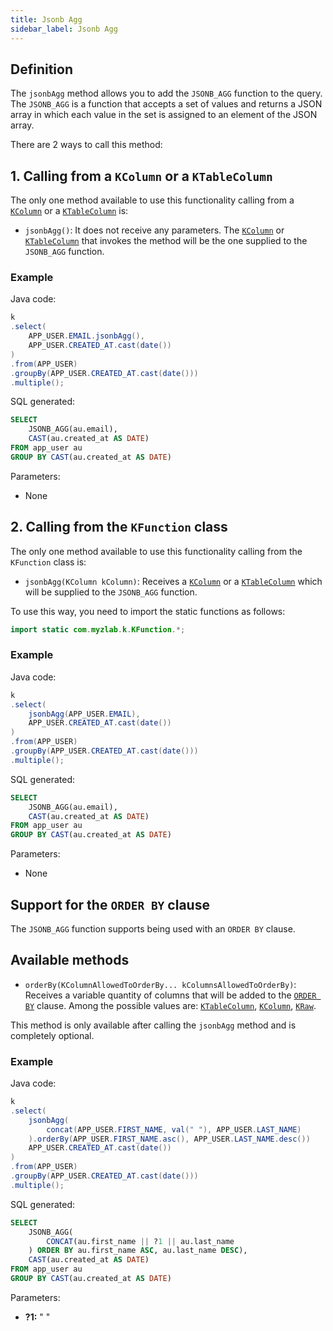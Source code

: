```yaml
---
title: Jsonb Agg
sidebar_label: Jsonb Agg
---
```


## Definition

The `jsonbAgg` method allows you to add the `JSONB_AGG` function to the query. The `JSONB_AGG` is a function that accepts a set of values and returns a JSON array in which each value in the set is assigned to an element of the JSON array.

There are 2 ways to call this method:

## 1. Calling from a `KColumn` or a `KTableColumn`

The only one method available to use this functionality calling from a [`KColumn`](/docs/misc/select-list-values#2-kcolumn) or a [`KTableColumn`](/docs/misc/select-list-values#1-ktablecolumn) is:

- `jsonbAgg()`: It does not receive any parameters. The [`KColumn`](/docs/misc/select-list-values#2-kcolumn) or [`KTableColumn`](/docs/misc/select-list-values#1-ktablecolumn) that invokes the method will be the one supplied to the `JSONB_AGG` function.

### Example

Java code:

```java
k
.select(
    APP_USER.EMAIL.jsonbAgg(),
    APP_USER.CREATED_AT.cast(date())
)
.from(APP_USER)
.groupBy(APP_USER.CREATED_AT.cast(date()))
.multiple();
```

SQL generated:

```sql
SELECT
    JSONB_AGG(au.email),
    CAST(au.created_at AS DATE)
FROM app_user au
GROUP BY CAST(au.created_at AS DATE)
```

Parameters:

- None

## 2. Calling from the `KFunction` class

The only one method available to use this functionality calling from the `KFunction` class is:

- `jsonbAgg(KColumn kColumn)`: Receives a [`KColumn`](/docs/misc/select-list-values#2-kcolumn) or a [`KTableColumn`](/docs/misc/select-list-values#1-ktablecolumn) which will be supplied to the `JSONB_AGG` function.

To use this way, you need to import the static functions as follows:

```java
import static com.myzlab.k.KFunction.*;
```

### Example

Java code:

```java
k
.select(
    jsonbAgg(APP_USER.EMAIL),
    APP_USER.CREATED_AT.cast(date())
)
.from(APP_USER)
.groupBy(APP_USER.CREATED_AT.cast(date()))
.multiple();
```

SQL generated:

```sql
SELECT
    JSONB_AGG(au.email),
    CAST(au.created_at AS DATE)
FROM app_user au
GROUP BY CAST(au.created_at AS DATE)
```

Parameters:

- None

## Support for the `ORDER BY` clause

The `JSONB_AGG` function supports being used with an `ORDER BY` clause.

## Available methods

- `orderBy(KColumnAllowedToOrderBy... kColumnsAllowedToOrderBy)`: Receives a variable quantity of columns that will be added to the [`ORDER BY`](/docs/select-statement/select/) clause. Among the possible values are: [`KTableColumn`](/docs/misc/select-list-values#1-ktablecolumn), [`KColumn`](/docs/misc/select-list-values#2-kcolumn), [`KRaw`](/docs/misc/select-list-values#7-kraw).

This method is only available after calling the `jsonbAgg` method and is completely optional.

### Example

Java code:

```java
k
.select(
    jsonbAgg(
        concat(APP_USER.FIRST_NAME, val(" "), APP_USER.LAST_NAME)
    ).orderBy(APP_USER.FIRST_NAME.asc(), APP_USER.LAST_NAME.desc())
    APP_USER.CREATED_AT.cast(date())
)
.from(APP_USER)
.groupBy(APP_USER.CREATED_AT.cast(date()))
.multiple();
```

SQL generated:

```sql
SELECT
    JSONB_AGG(
        CONCAT(au.first_name || ?1 || au.last_name
    ) ORDER BY au.first_name ASC, au.last_name DESC),
    CAST(au.created_at AS DATE)
FROM app_user au
GROUP BY CAST(au.created_at AS DATE)
```

Parameters:

- **?1:** " "